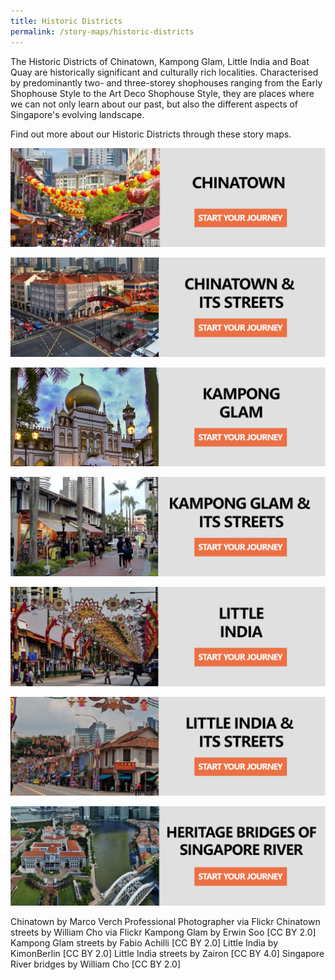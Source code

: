 ```yaml
---
title: Historic Districts
permalink: /story-maps/historic-districts
---
```

The Historic Districts of Chinatown, Kampong Glam, Little India and Boat Quay are historically significant and culturally rich localities. Characterised by predominantly two- and three-storey shophouses ranging from the Early Shophouse Style to the Art Deco Shophouse Style, they are places where we can not only learn about our past, but also the different aspects of Singapore's evolving landscape.

Find out more about our Historic Districts through these story maps.

[![Chinatown-Landmarks Story Map](/images/storymap-image-chinatown.png)](/resource-room/story-maps/landmarks-of-chinatown)

[![Chinatown-Streets Story Map](/images/storymap-image-chinatown-streets.png)](/resource-room/story-maps/streets-of-chinatown) 

[![Kampong-Glam-Landmarks Story Map](/images/storymap-image-kampong-glam.png)](/resource-room/story-maps/landmarks-of-kampong-glam)

[![Kampong-Glam-Streets Story Map](/images/storymap-image-kampong-glam-streets.png)](/resource-room/story-maps/streets-of-kampong-glam)

[![Little-India-Landmarks Story Map](/images/storymap-image-little-india.png)](/resource-room/story-maps/landmarks-of-little-india)

[![Little-India-Streets Story Map](/images/storymap-image-little-india-streets.png)](/resource-room/story-maps/streets-of-little-india)

[![Singapore-River-Bridges Story Map](/images/storymap-image-bridges-singapore-river-1.png)](/resource-room/story-maps/heritage-bridges-of-singapore-river)


Chinatown by Marco Verch Professional Photographer via Flickr
Chinatown streets by William Cho via Flickr
Kampong Glam by Erwin Soo [CC BY 2.0]
Kampong Glam streets by Fabio Achilli [CC BY 2.0]
Little India by KimonBerlin [CC BY 2.0]
Little India streets by Zairon  [CC BY 4.0]
Singapore River bridges by William Cho [CC BY 2.0]
